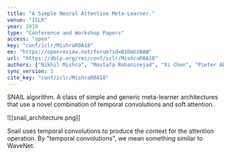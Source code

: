 ```yaml
---
title: "A Simple Neural Attentive Meta-Learner."
venue: "ICLR"
year: 2018
type: "Conference and Workshop Papers"
access: "open"
key: "conf/iclr/MishraR0A18"
ee: "https://openreview.net/forum?id=B1DmUzWAW"
url: "https://dblp.org/rec/conf/iclr/MishraR0A18"
authors: ["Nikhil Mishra", "Mostafa Rohaninejad", "Xi Chen", "Pieter Abbeel"]
sync_version: 3
cite_key: "conf/iclr/MishraR0A18"
---
```


SNAIL algorithm. A class of simple and generic meta-learner architectures that use a novel combination of temporal convolutions and soft attention.

![[snail_architecture.png]]


Snail uses temporal convolutions to produce the context for the attention operation. By "temporal convolutions", we mean something similar to WaveNet.